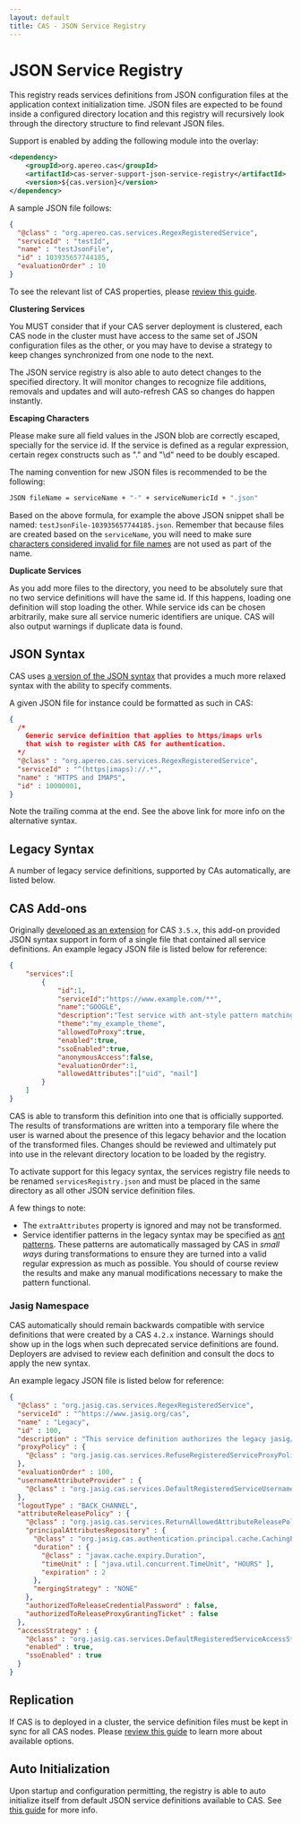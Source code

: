 ```yaml
---
layout: default
title: CAS - JSON Service Registry
---
```


# JSON Service Registry

This registry reads services definitions from JSON configuration files at the application context initialization time.
JSON files are expected to be found inside a configured directory location and this registry will recursively look through the directory structure to find relevant JSON files.

Support is enabled by adding the following module into the overlay:

```xml
<dependency>
    <groupId>org.apereo.cas</groupId>
    <artifactId>cas-server-support-json-service-registry</artifactId>
    <version>${cas.version}</version>
</dependency>
```

A sample JSON file follows:

```json
{
  "@class" : "org.apereo.cas.services.RegexRegisteredService",
  "serviceId" : "testId",
  "name" : "testJsonFile",
  "id" : 103935657744185,
  "evaluationOrder" : 10
}
```

To see the relevant list of CAS properties, please [review this guide](Configuration-Properties.html#resource-based-jsonyaml-service-registry).

<div class="alert alert-warning"><strong>Clustering Services</strong><p>
You MUST consider that if your CAS server deployment is clustered, each CAS node in the cluster must have
access to the same set of JSON configuration files as the other, or you may have to devise a strategy to keep
changes synchronized from one node to the next.
</p></div>

The JSON service registry is also able to auto detect changes to the specified directory. It will monitor changes to recognize
file additions, removals and updates and will auto-refresh CAS so changes do happen instantly.

<div class="alert alert-info"><strong>Escaping Characters</strong><p>
Please make sure all field values in the JSON blob are correctly escaped, specially for the service id. If the service is defined as a regular expression, certain regex constructs such as "." and "\d" need to be doubly escaped.
</p></div>

The naming convention for new JSON files is recommended to be the following:

```bash
JSON fileName = serviceName + "-" + serviceNumericId + ".json"
```

Based on the above formula, for example the above JSON snippet shall be named: `testJsonFile-103935657744185.json`. Remember that because files are created based on the `serviceName`, you will need to make sure [characters considered invalid for file names](https://en.wikipedia.org/wiki/Filename#Reserved_characters_and_words) are not used as part of the name.

<div class="alert alert-warning"><strong>Duplicate Services</strong><p>
As you add more files to the directory, you need to be absolutely sure that no two service definitions
will have the same id. If this happens, loading one definition will stop loading the other. While service ids
can be chosen arbitrarily, make sure all service numeric identifiers are unique. CAS will also output warnings
if duplicate data is found.
</p></div>

## JSON Syntax

CAS uses [a version of the JSON syntax](http://hjson.org/) that provides a much more relaxed
syntax with the ability to specify comments.

A given JSON file for instance could be formatted as such in CAS:

```json
{
  /*
    Generic service definition that applies to https/imaps urls
    that wish to register with CAS for authentication.
  */
  "@class" : "org.apereo.cas.services.RegexRegisteredService",
  "serviceId" : "^(https|imaps)://.*",
  "name" : "HTTPS and IMAPS",
  "id" : 10000001,
}
```

Note the trailing comma at the end. See the above link for more info on the alternative syntax.

## Legacy Syntax

A number of legacy service definitions, supported by CAs automatically, are listed below.

## CAS Add-ons

Originally [developed as an extension](https://github.com/Unicon/cas-addons/wiki/Configuring-JSON-Service-Registry) for CAS `3.5.x`, this add-on provided JSON syntax support in form of a single file that contained all service definitions. An example legacy JSON file is listed below for reference:

```json
{
    "services":[
        {
            "id":1,
            "serviceId":"https://www.example.com/**",
            "name":"GOOGLE",
            "description":"Test service with ant-style pattern matching",
            "theme":"my_example_theme",
            "allowedToProxy":true,
            "enabled":true,
            "ssoEnabled":true,
            "anonymousAccess":false,
            "evaluationOrder":1,
            "allowedAttributes":["uid", "mail"]
        }
    ]
}
```

CAS is able to transform this definition into one that is officially supported. The results of transformations are written into a temporary file where the user is warned about the presence of this legacy behavior and the location of the transformed files. Changes should be reviewed and ultimately put into use in the relevant directory location to be loaded by the registry.

To activate support for this legacy syntax, the services registry file needs to be renamed `servicesRegistry.json` and must be placed in the same directory 
as all other JSON service definition files.

A few things to note:

- The `extraAttributes` property is ignored and may not be transformed.
- Service identifier patterns in the legacy syntax may be specified as [ant patterns](https://docs.spring.io/spring-framework/docs/current/javadoc-api/org/springframework/util/AntPathMatcher.html). These patterns are automatically massaged by CAS in *small ways* during transformations to ensure they are turned into a valid regular expression as much as possible. You should of course review the results and make any manual modifications necessary to make the pattern functional.

### Jasig Namespace

CAS automatically should remain backwards compatible with service definitions
that were created by a CAS `4.2.x` instance. Warnings should show up in the logs
when such deprecated service definitions are found. Deployers are advised to review each definition
and consult the docs to apply the new syntax.

An example legacy JSON file is listed below for reference:

```json
{
  "@class" : "org.jasig.cas.services.RegexRegisteredService",
  "serviceId" : "^https://www.jasig.org/cas",
  "name" : "Legacy",
  "id" : 100,
  "description" : "This service definition authorizes the legacy jasig/cas URL. It is solely here to demonstrate service backwards-compatibility",
  "proxyPolicy" : {
    "@class" : "org.jasig.cas.services.RefuseRegisteredServiceProxyPolicy"
  },
  "evaluationOrder" : 100,
  "usernameAttributeProvider" : {
    "@class" : "org.jasig.cas.services.DefaultRegisteredServiceUsernameProvider"
  },
  "logoutType" : "BACK_CHANNEL",
  "attributeReleasePolicy" : {
    "@class" : "org.jasig.cas.services.ReturnAllowedAttributeReleasePolicy",
    "principalAttributesRepository" : {
      "@class" : "org.jasig.cas.authentication.principal.cache.CachingPrincipalAttributesRepository",
      "duration" : {
        "@class" : "javax.cache.expiry.Duration",
        "timeUnit" : [ "java.util.concurrent.TimeUnit", "HOURS" ],
        "expiration" : 2
      },
      "mergingStrategy" : "NONE"
    },
    "authorizedToReleaseCredentialPassword" : false,
    "authorizedToReleaseProxyGrantingTicket" : false
  },
  "accessStrategy" : {
    "@class" : "org.jasig.cas.services.DefaultRegisteredServiceAccessStrategy",
    "enabled" : true,
    "ssoEnabled" : true
  }
}
```

## Replication

If CAS is to deployed in a cluster, the service definition files must be kept in sync for all CAS nodes. Please [review this guide](Configuring-Service-Replication.html) to learn more about available options.

## Auto Initialization

Upon startup and configuration permitting, the registry is able to auto initialize itself from default JSON service definitions available to CAS. See [this guide](AutoInitialization-Service-Management.html) for more info.
